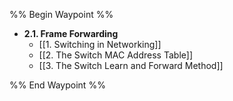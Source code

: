 %% Begin Waypoint %%
- **2.1. Frame Forwarding**
	- [[1. Switching in Networking]]
	- [[2. The Switch MAC Address Table]]
	- [[3. The Switch Learn and Forward Method]]

%% End Waypoint %%

